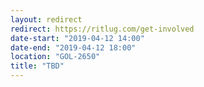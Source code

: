 ```yaml
---
layout: redirect
redirect: https://ritlug.com/get-involved
date-start: "2019-04-12 14:00"
date-end: "2019-04-12 18:00"
location: "GOL-2650"
title: "TBD"
---
```

